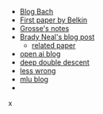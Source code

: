 
- [Blog Bach](https://www.pnas.org/doi/pdf/10.1073/pnas.1903070116)
- [First paper by Belkin](https://www.pnas.org/doi/pdf/10.1073/pnas.1903070116)
- [Grosse's notes](https://www.cs.toronto.edu/~rgrosse/courses/csc2541_2022/readings/L01_intro.pdf)
- [Brady Neal's blog post](https://www.bradyneal.com/bias-variance-tradeoff-textbooks-update) 
	- [related paper](https://arxiv.org/pdf/1810.08591.pdf)
- [open ai blog](https://openai.com/research/deep-double-descent)
- [deep double descent](https://mltheory.org/deep.pdf)
- [less wrong](https://www.lesswrong.com/posts/FRv7ryoqtvSuqBxuT/understanding-deep-double-descent)
- [mlu blog](https://mlu-explain.github.io/double-descent2/)
- 




x